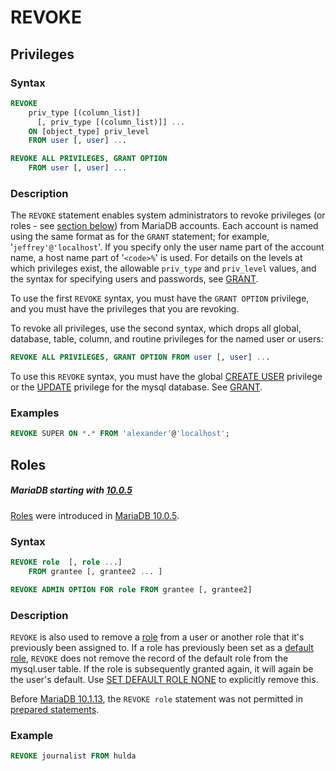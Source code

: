 # REVOKE

## Privileges

### Syntax

```sql
REVOKE 
    priv_type [(column_list)]
      [, priv_type [(column_list)]] ...
    ON [object_type] priv_level
    FROM user [, user] ...

REVOKE ALL PRIVILEGES, GRANT OPTION
    FROM user [, user] ...
```

### Description

The `REVOKE` statement enables system administrators to revoke
privileges (or roles - see [section below](#roles)) from MariaDB accounts. Each account is named using the same format
as for the `GRANT` statement; for example,
'`jeffrey'@'localhost`'. If you specify only the user name part
of the account name, a host name part of '`<code>%`</code>' is used. For
details on the levels at which privileges exist, the allowable
`priv_type` and `priv_level` values, and the
syntax for specifying users and passwords, see [GRANT](/sql-statements-structure/sql-statements/account-management-sql-commands/grant/).

To use the first `REVOKE` syntax, you must have the
`GRANT OPTION` privilege, and you must have the privileges that
you are revoking.

To revoke all privileges, use the second syntax, which drops all
global, database, table, column, and routine privileges for the named
user or users:

```sql
REVOKE ALL PRIVILEGES, GRANT OPTION FROM user [, user] ...
```

To use this `REVOKE` syntax, you must have the global
[CREATE USER](/sql-statements-structure/sql-statements/account-management-sql-commands/create-user/) privilege or the
[UPDATE](/sql-statements-structure/sql-statements/data-manipulation/changing-deleting-data/update/) privilege for the mysql database. See
[GRANT](/sql-statements-structure/sql-statements/account-management-sql-commands/grant/).

### Examples

```sql
REVOKE SUPER ON *.* FROM 'alexander'@'localhost';
```

## Roles

##### MariaDB starting with [10.0.5](/kb/en/mariadb-1005-release-notes/)

[Roles](/mariadb-administration/user-server-security/user-account-management/roles/) were introduced in [MariaDB 10.0.5](/kb/en/mariadb-1005-release-notes/).

### Syntax

```sql
REVOKE role  [, role ...]
    FROM grantee [, grantee2 ... ]

REVOKE ADMIN OPTION FOR role FROM grantee [, grantee2]
```

### Description

`REVOKE` is also used to remove a [role](/mariadb-administration/user-server-security/user-account-management/roles/) from a user or another role that it's previously been assigned to. If a role has previously been set as a [default role](/sql-statements-structure/sql-statements/account-management-sql-commands/set-default-role/), `REVOKE` does not remove the record of the default role from the <a undefined>mysql.user</a> table. If the role is subsequently granted again, it will again be the user's default. Use [SET DEFAULT ROLE NONE](/sql-statements-structure/sql-statements/account-management-sql-commands/set-default-role/) to explicitly remove this.

Before [MariaDB 10.1.13](/kb/en/mariadb-10113-release-notes/), the `REVOKE role` statement was not permitted in [prepared statements](/sql-statements-structure/sql-statements/prepared-statements/).

### Example

```sql
REVOKE journalist FROM hulda
```